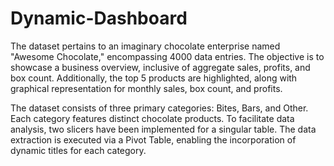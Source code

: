 # Dynamic-Dashboard

The dataset pertains to an imaginary chocolate enterprise named "Awesome Chocolate," encompassing 4000 data entries. The objective is to showcase a business overview, inclusive of aggregate sales, profits, and box count. Additionally, the top 5 products are highlighted, along with graphical representation for monthly sales, box count, and profits.

The dataset consists of three primary categories: Bites, Bars, and Other. Each category features distinct chocolate products. To facilitate data analysis, two slicers have been implemented for a singular table. The data extraction is executed via a Pivot Table, enabling the incorporation of dynamic titles for each category.

